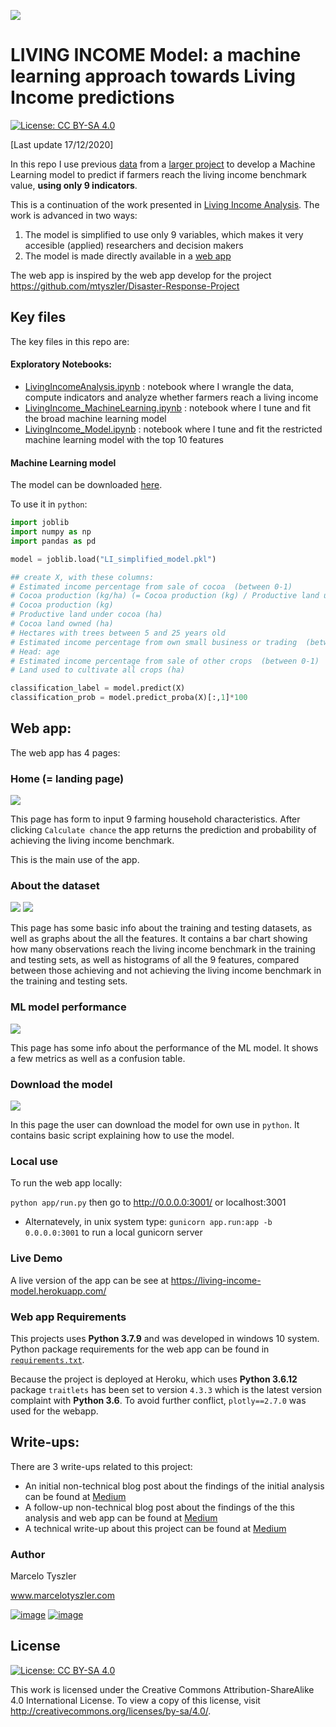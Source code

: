 [![](https://img.shields.io/badge/see%20it%20live-https%3A%2F%2Fliving--income--model.herokuapp.com%2F-brightgreen)](https://living-income-model.herokuapp.com/)

# LIVING INCOME Model: a machine learning approach towards Living Income predictions

[![License: CC BY-SA 4.0](https://img.shields.io/badge/License-CC%20BY--SA%204.0-lightgrey.svg)](https://creativecommons.org/licenses/by-sa/4.0/)

[Last update 17/12/2020] 

In this repo I use previous [data](https://dataverse.harvard.edu/dataset.xhtml?persistentId=doi:10.7910/DVN/82TWZJ) from a [larger project](https://www.kit.nl/project/demystifying-cocoa-sector/) to develop a Machine Learning model to predict if farmers reach the living income benchmark value, **using only 9 indicators**.

This is a continuation of the work presented in [Living Income Analysis](https://github.com/mtyszler/LivingIncomeAnalysis). 
The work is advanced in two ways:

1. The model is simplified to use only 9 variables, which makes it very accesible (applied) researchers and decision makers
2. The model is made directly available in a [web app](https://living-income-model.herokuapp.com/)

The web app is inspired by the web app develop for the project https://github.com/mtyszler/Disaster-Response-Project

## Key files
The key files in this repo are:

#### Exploratory Notebooks:

* [LivingIncomeAnalysis.ipynb](analysis%20notebooks/LivingIncomeAnalysis.ipynb) : notebook where I wrangle the data, compute indicators and analyze whether farmers reach a living income
* [LivingIncome_MachineLearning.ipynb](analysis%20notebooks/LivingIncome_MachineLearning.ipynb) : notebook where I tune and fit the broad machine learning model
* [LivingIncome_Model.ipynb](analysis%20notebooks/LivingIncome_Model.ipynb) : notebook where I tune and fit the restricted machine learning model with the top 10 features

#### Machine Learning model

The model can be downloaded [here](https://github.com/mtyszler/LivingIncomeModel/raw/master/models/LI_simplified_model.pkl).

To use it in `python`:

```python
import joblib
import numpy as np
import pandas as pd

model = joblib.load("LI_simplified_model.pkl")

## create X, with these columns:
# Estimated income percentage from sale of cocoa  (between 0-1)
# Cocoa production (kg/ha) (= Cocoa production (kg) / Productive land under cocoa (ha) )
# Cocoa production (kg)   
# Productive land under cocoa (ha)    
# Cocoa land owned (ha)   
# Hectares with trees between 5 and 25 years old  
# Estimated income percentage from own small business or trading  (between 0-1)
# Head: age 
# Estimated income percentage from sale of other crops  (between 0-1)  
# Land used to cultivate all crops (ha) 

classification_label = model.predict(X)
classification_prob = model.predict_proba(X)[:,1]*100
```

## Web app:
The web app has 4 pages:

### Home (= landing page)
![](app_screenshots/prediction.png)

This page has form to input 9 farming household characteristics. After clicking `Calculate chance` the app returns the prediction and probability of achieving the living income benchmark. 

This is the main use of the app.


### About the dataset
![](app_screenshots/dataset_p1.png)
![](app_screenshots/dataset_p2.png)

This page has some basic info about the training and testing datasets, as well as graphs about the all the features.
It contains a bar chart showing how many observations reach the living income benchmark in the training and testing sets, as well as 
histograms of all the 9 features, compared between those achieving and not achieving the living income benchmark in the training and testing sets.

### ML model performance
![](app_screenshots/performance.png)

This page has some info about the performance of the ML model. It shows a few metrics as well as a confusion table.


### Download the model
![](app_screenshots/download.png)

In this page the user can download the model for own use in `python`. It contains basic script explaining how to use the model.

### Local use

To run the web app locally:

`python app/run.py` then go to http://0.0.0.0:3001/ or localhost:3001

* Alternatevely, in unix system type:
`gunicorn app.run:app -b 0.0.0.0:3001` to run a local gunicorn server

### Live Demo

A live version of the app can be see at https://living-income-model.herokuapp.com/

### Web app Requirements

This projects uses **Python 3.7.9** and was developed in windows 10 system. Python package requirements for the web app can be found in [`requirements.txt`](https://github.com/mtyszler/LivingIncomeModel/blob/main/requirements.txt).

Because the project is deployed at Heroku, which uses **Python 3.6.12** package `traitlets` has been set to version `4.3.3` which is the latest version complaint with **Python 3.6**. To avoid further conflict, `plotly==2.7.0` was used for the webapp.


## Write-ups:

There are 3 write-ups related to this project:

* An initial non-technical blog post about the findings of the initial analysis can be found at [Medium](https://medium.com/@tyszler.jobs/are-cocoa-farmers-reaching-a-living-income-f7724af574c4?sk=344c18d46a7fd402d3a137061c6ba89a)
* A follow-up non-technical blog post about the findings of the this analysis and web app can be found at [Medium](https://mtyszler.medium.com/are-farmers-reaching-a-living-income-c15523a564b2)
* A technical write-up about this project can be found at [Medium](https://mtyszler.medium.com/are-farmers-reaching-a-living-income-the-machine-learning-technical-companion-c8e4574868da)

### Author

Marcelo Tyszler

www.marcelotyszler.com

[![image](https://img.shields.io/badge/Gmail-D14836?style=for-the-badge&logo=gmail&logoColor=white)](mailto:mtyszler@gmail.com)
[![image](https://img.shields.io/badge/LinkedIn-0077B5?style=for-the-badge&logo=linkedin&logoColor=white)](https://www.linkedin.com/in/mtyszler/)


## License
[![License: CC BY-SA 4.0](https://licensebuttons.net/l/by-sa/4.0/80x15.png)](https://creativecommons.org/licenses/by-sa/4.0/)

This work is licensed under the Creative Commons Attribution-ShareAlike 4.0 International License. 
To view a copy of this license, visit http://creativecommons.org/licenses/by-sa/4.0/.

